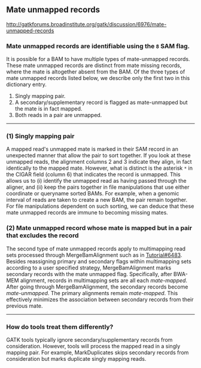 ## Mate unmapped records

http://gatkforums.broadinstitute.org/gatk/discussion/6976/mate-unmapped-records

<h3>Mate unmapped records are identifiable using the <code>8</code> SAM flag.</h3>
<p>It is possible for a BAM to have multiple types of mate-unmapped records. These mate unmapped records are distinct from mate missing records, where the mate is altogether absent from the BAM. Of the three types of mate unmapped records listed below, we describe only the first two in this dictionary entry.</p>
<ol>
<li>Singly mapping pair. </li>
<li>A secondary/supplementary record is flagged as mate-unmapped but the mate is in fact mapped.</li>
<li>Both reads in a pair are unmapped.</li>
</ol>
<hr />
<h3>(1) Singly mapping pair</h3>
<p>A mapped read's unmapped mate is marked in their SAM record in an unexpected manner that allow the pair to sort together. If you look at these unmapped reads, the alignment columns 2 and 3 indicate they align, in fact identically to the mapped mate. However, what is distinct is the asterisk <code>*</code> in the CIGAR field (column 6) that indicates the record is unmapped. This allows us to (i) identify the unmapped read as having passed through the aligner, and (ii) keep the pairs together in file manipulations that use either coordinate or queryname sorted BAMs. For example, when a genomic interval of reads are taken to create a new BAM, the pair remain together. For file manipulations dependent on such sorting, we can deduce that these mate unmapped records are immune to becoming missing mates.</p>
<h3>(2) Mate unmapped record whose mate is mapped but in a pair that excludes the record</h3>
<p>The second type of mate unmapped records apply to multimapping read sets processed through MergeBamAlignment such as in <a href="http://gatkforums.broadinstitute.org/gatk/discussion/6483/how-to-map-and-clean-up-short-read-sequence-data-efficiently#latest">Tutorial#6483</a>. Besides reassigning primary and secondary flags within multimapping sets according to a user specified strategy, MergeBamAlignment marks secondary records with the mate unmapped flag. Specifically, after BWA-MEM alignment, records in multimapping sets are all each <em>mate-mapped</em>. After going through MergeBamAlignment, the secondary records become <em>mate-unmapped</em>. The primary alignments remain <em>mate-mapped</em>. This effectively minimizes the association between secondary records from their previous mate. </p>
<hr />
<h3>How do tools treat them differently?</h3>
<p>GATK tools typically ignore secondary/supplementary records from consideration. However, tools will process the mapped read in a singly mapping pair. For example, MarkDuplicates skips secondary records from consideration but marks duplicate singly mapping reads.</p>